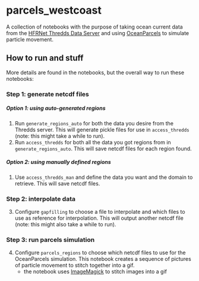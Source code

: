 # parcels_westcoast

A collection of notebooks with the purpose of taking ocean current data from the [HFRNet Thredds Data Server](https://hfrnet-tds.ucsd.edu/) and using [OceanParcels](https://oceanparcels.org/) to simulate particle movement.

## How to run and stuff

More details are found in the notebooks, but the overall way to run these notebooks:

### Step 1: generate netcdf files

##### Option 1: using auto-generated regions

1. Run `generate_regions_auto` for both the data you desire from the Thredds server. This will generate pickle files for use in `access_thredds` (note: this might take a while to run).
2. Run `access_thredds` for both all the data you got regions from in `generate_regions_auto`. This will save netcdf files for each region found.

##### Option 2: using manually defined regions

1. Use `access_thredds_man` and define the data you want and the domain to retrieve. This will save netcdf files.

### Step 2: interpolate data

3. Configure `gapfilling` to choose a file to interpolate and which files to use as reference for interpolation. This will output another netcdf file (note: this might also take a while to run).

### Step 3: run parcels simulation

4. Configure `parcels_regions` to choose which netcdf files to use for the OceanParcels simulation. This notebook creates a sequence of pictures of particle movement to stitch together into a gif.
	- the notebook uses [ImageMagick](https://imagemagick.org/index.php) to stitch images into a gif
